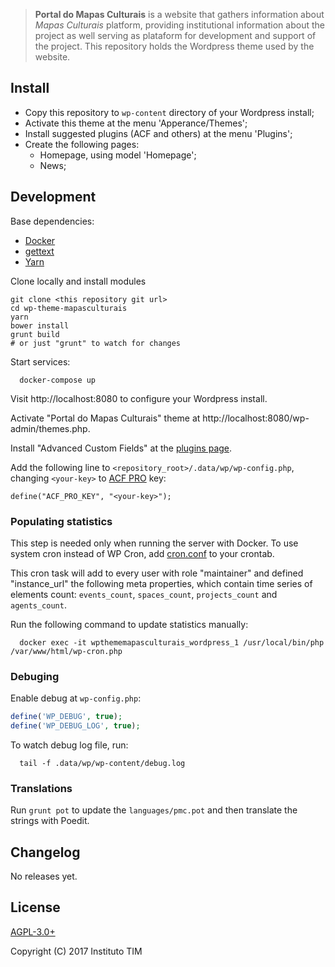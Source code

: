 > **Portal do Mapas Culturais** is a website that gathers information about *Mapas Culturais* platform, providing institutional information about the project as well serving as plataform for development and support of the project. This repository holds the Wordpress theme used by the website.

## Install

* Copy this repository to `wp-content` directory of your Wordpress install;
* Activate this theme at the menu 'Apperance/Themes';
* Install suggested plugins (ACF and others) at the menu 'Plugins';
* Create the following pages:
  * Homepage, using model 'Homepage';
  * News;

## Development

Base dependencies:

* [Docker](https://www.docker.com/)
* [gettext](https://www.gnu.org/software/gettext/)
* [Yarn](https://yarnpkg.com/lang/en/docs/install/)

Clone locally and install modules

```
git clone <this repository git url>
cd wp-theme-mapasculturais
yarn
bower install
grunt build
# or just "grunt" to watch for changes
```

Start services:

```shell
  docker-compose up
```

Visit http://localhost:8080 to configure your Wordpress install.
 
Activate "Portal do Mapas Culturais" theme at http://localhost:8080/wp-admin/themes.php.

Install "Advanced Custom Fields" at the [plugins page](http://localhost:8080/wp-admin/plugin-install.php?s=acf+pro&tab=search&type=term).

Add the following line to `<repository_root>/.data/wp/wp-config.php`, changing `<your-key>` to [ACF PRO](https://www.advancedcustomfields.com/pro/) key:

    define("ACF_PRO_KEY", "<your-key>");

### Populating statistics

This step is needed only when running the server with Docker. To use system cron instead of WP Cron, add [cron.conf](cron.conf) to your crontab.


This cron task will add to every user with role "maintainer" and defined "instance_url" the following meta properties, which contain time series of elements count: `events_count`, `spaces_count`, `projects_count` and `agents_count`.

Run the following command to update statistics manually:

```
  docker exec -it wpthememapasculturais_wordpress_1 /usr/local/bin/php /var/www/html/wp-cron.php
```

### Debuging

Enable debug at `wp-config.php`:

```php
define('WP_DEBUG', true);
define('WP_DEBUG_LOG', true);
```

To watch debug log file, run:

```shell
  tail -f .data/wp/wp-content/debug.log
```

### Translations

Run `grunt pot` to update the `languages/pmc.pot` and then translate the strings with Poedit.

## Changelog

No releases yet.

## License

[AGPL-3.0+](LICENSE)

Copyright (C) 2017 Instituto TIM
